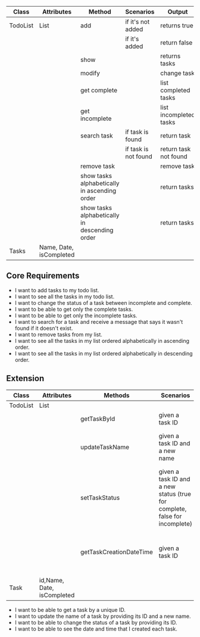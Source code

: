 | Class    | Attributes              | Method                                        | Scenarios            | Output                 |
|----------|-------------------------|-----------------------------------------------|----------------------|------------------------|
| TodoList | List<Task>              | add                                           | if it's not added    | returns true           |
|          |                         |                                               | if it's added        | return false           |
|          |                         | show                                          |                      | returns tasks          |
|          |                         | modify                                        |                      | change task            |
|          |                         | get complete                                  |                      | list completed tasks   |
|          |                         | get incomplete                                |                      | list incompleted tasks |
|          |                         | search task                                   | if task is found     | return task            |
|          |                         |                                               | if task is not found | return task not found  |
|          |                         | remove task                                   |                      | remove task            |
|          |                         | show tasks alphabetically in ascending order  |                      | return tasks           |
|          |                         | show tasks alphabetically in descending order |                      | return tasks           |
| Tasks    | Name, Date, isCompleted |                                               |                      |                        |

## Core Requirements


- I want to add tasks to my todo list.
- I want to see all the tasks in my todo list.
- I want to change the status of a task between incomplete and complete.
- I want to be able to get only the complete tasks.
- I want to be able to get only the incomplete tasks.
- I want to search for a task and receive a message that says it wasn't found if it doesn't exist.
- I want to remove tasks from my list.
- I want to see all the tasks in my list ordered alphabetically in ascending order.
- I want to see all the tasks in my list ordered alphabetically in descending order.

## Extension

| Class     | Attributes                  | Methods                 | Scenarios                                                                  | Output                                      |
|-----------|-----------------------------|-------------------------|----------------------------------------------------------------------------|---------------------------------------------|
| TodoList	 | List<Task>                  |                         |                                                                            |                                             |
|           |                             | getTaskById             | given a task ID                                                            | returns the task                            |
|           |                             | updateTaskName          | given a task ID and a new name                                             | returns true if success or false if failure |
|           |                             | setTaskStatus           | given a task ID and a new status (true for complete, false for incomplete) | returns true if success or false if failure |
|           |                             | getTaskCreationDateTime | given a task ID                                                            | returns the creation date and time          |
| Task      | id,Name, Date, isCompleted	 |                         |                                                                            |                                             |


- I want to be able to get a task by a unique ID.
- I want to update the name of a task by providing its ID and a new name.
- I want to be able to change the status of a task by providing its ID.
- I want to be able to see the date and time that I created each task.